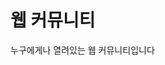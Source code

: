 # 웹 커뮤니티
누구에게나 열려있는 웹 커뮤니티입니다
<img href="https://cdn.pixabay.com/photo/2021/08/23/21/12/duckling-6568845_960_720.jpg">
